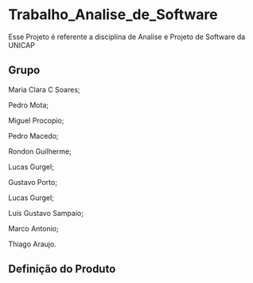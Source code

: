 # Trabalho_Analise_de_Software
Esse Projeto é referente a disciplina de Analise e Projeto de Software da UNICAP

## Grupo
Maria Clara C Soares;

Pedro Mota;

Miguel Procopio;

Pedro Macedo;

Rondon Guilherme;

Lucas Gurgel;

Gustavo Porto;

Lucas Gurgel;

Luís Gustavo Sampaio;

Marco Antonio;

Thiago Araujo.

## Definição do Produto
